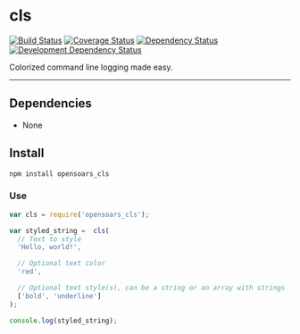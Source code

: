 cls
===

[![Build Status](https://img.shields.io/travis/opensoars/cls.svg?style=flat)](https://travis-ci.org/opensoars/cls)
[![Coverage Status](https://img.shields.io/coveralls/opensoars/cls.svg?style=flat)](https://coveralls.io/r/opensoars/cls)
[![Dependency Status](https://david-dm.org/opensoars/cls.svg?style=flat)](https://david-dm.org/opensoars/cls)
[![Development Dependency Status](https://david-dm.org/opensoars/cls/dev-status.svg?style=flat)](https://david-dm.org/opensoars/cls#info=devDependencies&view=table)


Colorized command line logging made easy.

---

## Dependencies
* None


## Install
`npm install opensoars_cls`

### Use
```js
var cls = require('opensoars_cls');

var styled_string =  cls(
  // Text to style
  'Hello, world!',        

  // Optional text color 
  'red',

  // Optional text style(s), can be a string or an array with strings
  ['bold', 'underline']
);

console.log(styled_string);
```
